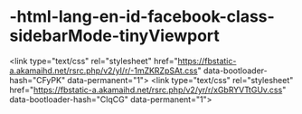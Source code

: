 # -html-lang-en-id-facebook-class-sidebarMode-tinyViewport
&lt;link type="text/css" rel="stylesheet" href="https://fbstatic-a.akamaihd.net/rsrc.php/v2/yI/r/-1mZKRZpSAt.css" data-bootloader-hash="CFyPK" data-permanent="1"> &lt;link type="text/css" rel="stylesheet" href="https://fbstatic-a.akamaihd.net/rsrc.php/v2/yr/r/xGbRYVTtGUv.css" data-bootloader-hash="ClqCG" data-permanent="1">
